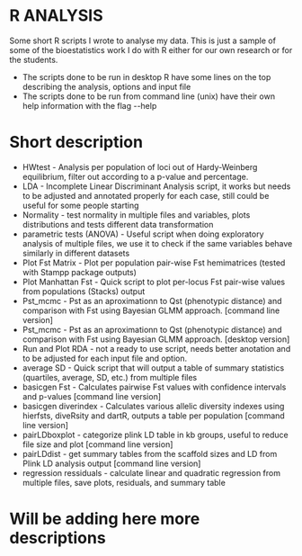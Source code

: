 # R ANALYSIS
Some short R scripts I wrote to analyse my data.
This is just a sample of some of the bioestatistics work I do with R either for our own research or for the students.

- The scripts done to be run in desktop R have some lines on the top describing the analysis, options and input file
- The scripts done to be run from command line (unix) have their own help information with the flag --help

# Short description

- HWtest - Analysis per population of loci out of Hardy-Weinberg equilibrium, filter out according to a p-value and percentage.
- LDA - Incomplete Linear Discriminant Analysis script, it works but needs to be adjusted and annotated properly for each case, still could be useful for some people starting
- Normality - test normality in multiple files and variables, plots distributions and tests different data transformation
- parametric tests (ANOVA) - Useful script when doing exploratory analysis of multiple files, we use it to check if the same variables behave similarly in different datasets
- Plot Fst Matrix - Plot per population pair-wise Fst hemimatrices (tested with Stampp package outputs)
- Plot Manhattan Fst - Quick script to plot per-locus Fst pair-wise values from populations (Stacks) output
- Pst_mcmc - Pst as an aproximationn to Qst (phenotypic distance) and comparison with Fst using Bayesian GLMM approach. [command line version]
- Pst_mcmc - Pst as an aproximationn to Qst (phenotypic distance) and comparison with Fst using Bayesian GLMM approach. [desktop version]
- Run and Plot RDA - not a ready to use script, needs better anotation and to be adjusted for each input file and option.
- average SD - Quick script that will output a table of summary statistics (quartiles, average, SD, etc.) from multiple files 
- basicgen Fst - Calculates pairwise Fst values with confidence intervals and p-values [command line version]
- basicgen diverindex - Calculates various allelic diversity indexes using hierfsts, diveRsity and dartR, outputs a table per population [command line version] 
- pairLDboxplot - categorize plink LD table in kb groups, useful to reduce file size and plot [command line version]
- pairLDdist - get summary tables from the scaffold sizes and LD from Plink LD analysis output [command line version]
- regression ressiduals - calculate linear and quadratic regression from multiple files, save plots, residuals, and summary table

# Will be adding here more descriptions


